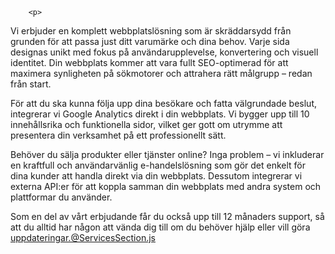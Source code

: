         <p>

Vi erbjuder en komplett webbplatslösning som är skräddarsydd från grunden för att passa just ditt varumärke och dina behov. Varje sida designas unikt med fokus på användarupplevelse, konvertering och visuell identitet. Din webbplats kommer att vara fullt SEO-optimerad för att maximera synligheten på sökmotorer och attrahera rätt målgrupp – redan från start.

För att du ska kunna följa upp dina besökare och fatta välgrundade beslut, integrerar vi Google Analytics direkt i din webbplats. Vi bygger upp till 10 innehållsrika och funktionella sidor, vilket ger gott om utrymme att presentera din verksamhet på ett professionellt sätt.

Behöver du sälja produkter eller tjänster online? Inga problem – vi inkluderar en kraftfull och användarvänlig e-handelslösning som gör det enkelt för dina kunder att handla direkt via din webbplats. Dessutom integrerar vi externa API:er för att koppla samman din webbplats med andra system och plattformar du använder.

Som en del av vårt erbjudande får du också upp till 12 månaders support, så att du alltid har någon att vända dig till om du behöver hjälp eller vill göra uppdateringar.@ServicesSection.js </p>